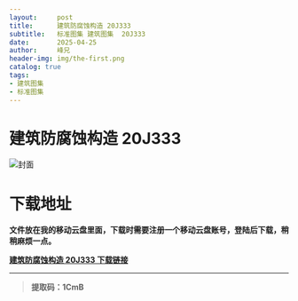 ```yaml
---
layout:     post
title:      建筑防腐蚀构造 20J333
subtitle:   标准图集 建筑图集  20J333
date:       2025-04-25
author:     峰兄
header-img: img/the-first.png
catalog: true
tags:
- 建筑图集
- 标准图集
---
```

# 建筑防腐蚀构造 20J333
![封面](https://pic1.imgdb.cn/item/680b4ac658cb8da5c8cb6f8f.jpg)

# 下载地址 ##
**文件放在我的移动云盘里面，下载时需要注册一个移动云盘账号，登陆后下载，稍稍麻烦一点。**  
  
[**建筑防腐蚀构造 20J333 下载链接**](https://caiyun.139.com/m/i?105CerLmoLS2u)
***
> **提取码：1CmB**
